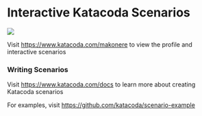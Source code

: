 # Interactive Katacoda Scenarios

[![](http://shields.katacoda.com/katacoda/makonere/count.svg)](https://www.katacoda.com/makonere "Get your profile on Katacoda.com")

Visit https://www.katacoda.com/makonere to view the profile and interactive scenarios

### Writing Scenarios
Visit https://www.katacoda.com/docs to learn more about creating Katacoda scenarios

For examples, visit https://github.com/katacoda/scenario-example
